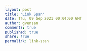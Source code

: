 ```yaml
---
layout: post
title: "Link Span"
date: Thu, 09 Sep 2021 00:00:00 GMT
author: gvensan
comments: true
published: true
share: true
permalink: link-span
---
```


